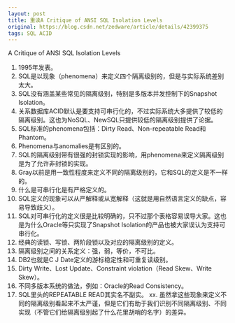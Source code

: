```yaml
---
layout: post
title: 重读A Critique of ANSI SQL Isolation Levels
original: https://blog.csdn.net/zedware/article/details/42399375
tags: SQL ACID
---
```

                
A Critique of ANSI SQL Isolation Levels

1. 1995年发表。
2. SQL是以现象（phenomena）来定义四个隔离级别的，但是与实际系统差别太大。
3. SQL没有涵盖某些常见的隔离级别，特别是多版本并发控制下的Snapshot Isolation。
4. 关系数据库ACID默认是要支持可串行化的，不过实际系统大多提供了较低的隔离级别。这也为NoSQL、NewSQL只提供较低的隔离级别提供了论据。
5. SQL标准的phenomena包括：Dirty Read、Non-repeatable Read和Phantom。
6. Phenomena与anomalies是有区别的。
7. SQL的隔离级别带有很强的封锁实现的影响，用phenomena来定义隔离级别是为了允许非封锁的实现。
8. Gray以前是用一致性程度来定义不同的隔离级别的，它和SQL的定义是不一样的。
9. 什么是可串行化是有严格定义的。
10. SQL定义的现象可以从严解释或从宽解释（这就是用自然语言定义的缺点，容易导致歧义）。
11. SQL对可串行化的定义很是比较明确的，只不过那个表格容易误导大家。这也是为什么Oracle等只实现了Snapshot Isolation的产品也被大家误认为支持可串行化。
12. 经典的读锁、写锁、两阶段锁以及对应的隔离级别的定义。
13. 隔离级别之间的关系定义：强，弱，等价，不可比。
14. DB2也就是C J Date定义的游标稳定性和可重复读级别。
15. Dirty Write、Lost Update、Constraint violation（Read Skew、Write Skew）。
16. 不同多版本系统的做法，例如：Oracle的Read Consistency。
17. SQL里头的REPEATABLE READ其实名不副实。
xx. 虽然拿这些现象来定义不同的隔离级别看起来不太严谨，但是它们有助于我们识别不同隔离级别、不同实现（不管它们给隔离级别起了什么花里胡哨的名字）的差异。


